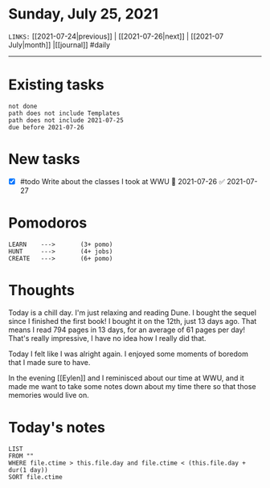 # Sunday, July 25, 2021
`LINKS:` [[2021-07-24|previous]] | [[2021-07-26|next]] | [[2021-07 July|month]] |[[journal]] 
#daily

---
# Existing tasks
```tasks
not done
path does not include Templates
path does not include 2021-07-25
due before 2021-07-26
```

# New tasks
- [x] #todo Write about the classes I took at WWU 📅 2021-07-26 ✅ 2021-07-27

# Pomodoros
```
LEARN    ---> 		(3+ pomo)
HUNT     ---> 		(4+ jobs)
CREATE   --->  		(6+ pomo)
```

# Thoughts
Today is a chill day. I'm just relaxing and reading Dune. I bought the sequel since I finished the first book! I bought it on the 12th, just 13 days ago. That means I read 794 pages in 13 days, for an average of 61 pages per day! That's really impressive, I have no idea how I really did that.  

Today I felt like I was alright again. I enjoyed some moments of boredom that I made sure to have. 

In the evening [[Eylen]] and I reminisced about our time at WWU, and it made me want to take some notes down about my time there so that those memories would live on. 

# Today's notes
```dataview
LIST 
FROM ""
WHERE file.ctime > this.file.day and file.ctime < (this.file.day + dur(1 day))
SORT file.ctime
```
